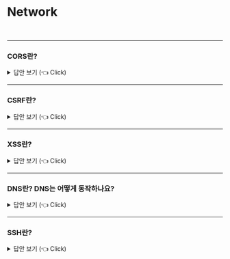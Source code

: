 # Network
<br>


-----------------------

### CORS란?

<details>
   <summary> 답안 보기 (👈 Click)</summary>
<br />
+ 
</details>

-----------------------

### CSRF란?

<details>
   <summary> 답안 보기 (👈 Click)</summary>
<br />
+ CSRF는 Cross Site Request Forgery의 줄임말로,  
  사용자가 위조된 코드가 포함된 페이지에 접근하면,
  사용자에게 스크립트가 전송되고, 브라우저에 의해 스크립트가 실행되는데,
  스크립트가 사용자를 대신해 동작을 실행하는 공격을 의미합니다. 
</details>

-----------------------

### XSS란?

<details>
   <summary> 답안 보기 (👈 Click)</summary>
<br />
+ 
</details>


-----------------------

### DNS란? DNS는 어떻게 동작하나요? 
 
<details>
   <summary> 답안 보기 (👈 Click)</summary>
<br />
+ 
</details>

-----------------------

### SSH란? 
 
<details>
   <summary> 답안 보기 (👈 Click)</summary>
<br />
[참고: https://library.gabia.com/contents/infrahosting/9002/] 
   
+ Secure Shell의 줄임말로, 원격 호스트에 접속하기 위해 사용되는 보안 프로토콜입니다. 
</details>
